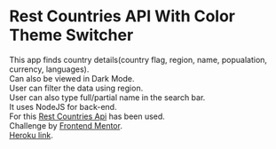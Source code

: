 # Rest Countries API With Color Theme Switcher

This app finds country details(country flag, region, name, popualation, currency, languages).   
Can also be viewed in Dark Mode.  
User can filter the data using region.  
User can also type full/partial name in the search bar.  
It uses NodeJS for back-end.   
For this [Rest Countries Api](https://restcountries.eu/) has been used.   
Challenge by [Frontend Mentor](https://www.frontendmentor.io?ref=challenge).  
[Heroku link](https://rest-countries-api-kushaan.herokuapp.com/).
